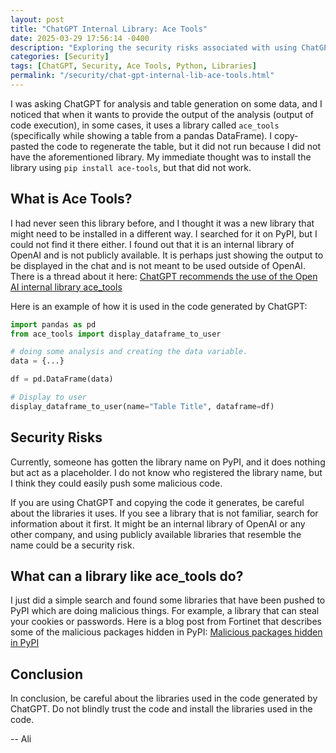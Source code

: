 ```yaml
---
layout: post
title: "ChatGPT Internal Library: Ace Tools"
date: 2025-03-29 17:56:14 -0400
description: "Exploring the security risks associated with using ChatGPT-generated code that references OpenAI's internal library 'ace_tools'."
categories: [Security]
tags: [ChatGPT, Security, Ace Tools, Python, Libraries]
permalink: "/security/chat-gpt-internal-lib-ace-tools.html"
---
```


I was asking ChatGPT for analysis and table generation on some data, and I noticed that when it wants to provide the output of the analysis (output of code execution), in some cases, it uses a library called `ace_tools` (specifically while showing a table from a pandas DataFrame). I copy-pasted the code to regenerate the table, but it did not run because I did not have the aforementioned library. My immediate thought was to install the library using `pip install ace-tools`, but that did not work.

## What is Ace Tools?

I had never seen this library before, and I thought it was a new library that might need to be installed in a different way. I searched for it on PyPI, but I could not find it there either. I found out that it is an internal library of OpenAI and is not publicly available. It is perhaps just showing the output to be displayed in the chat and is not meant to be used outside of OpenAI.
There is a thread about it here: [ChatGPT recommends the use of the Open AI internal library ace_tools](https://community.openai.com/t/chatgpt-recommends-the-use-of-the-open-ai-internal-library-ace-tools/852665)

Here is an example of how it is used in the code generated by ChatGPT:

```python
import pandas as pd
from ace_tools import display_dataframe_to_user

# doing some analysis and creating the data variable.
data = {...}

df = pd.DataFrame(data)

# Display to user
display_dataframe_to_user(name="Table Title", dataframe=df)
```

## Security Risks

Currently, someone has gotten the library name on PyPI, and it does nothing but act as a placeholder.
I do not know who registered the library name, but I think they could easily push some malicious code.

If you are using ChatGPT and copying the code it generates, be careful about the libraries it uses. If you see a library that is not familiar, search for information about it first. It might be an internal library of OpenAI or any other company, and using publicly available libraries that resemble the name could be a security risk.

## What can a library like ace_tools do?

I just did a simple search and found some libraries that have been pushed to PyPI which are doing malicious things. For example, a library that can steal your cookies or passwords.
Here is a blog post from Fortinet that describes some of the malicious packages hidden in PyPI: [Malicious packages hidden in PyPI](https://www.google.com/search?q=https://www.fortinet.com/blog/threat-research/malicious-packages-hidden-in-pypi)

## Conclusion

In conclusion, be careful about the libraries used in the code generated by ChatGPT. Do not blindly trust the code and install the libraries used in the code.

-- Ali
